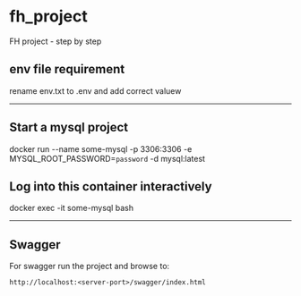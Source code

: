 # fh_project
FH project - step by step


## env file requirement
rename env.txt to .env and add correct valuew

---

## Start a mysql project
docker run --name some-mysql -p 3306:3306 -e MYSQL_ROOT_PASSWORD=`password` -d mysql:latest

## Log into this container interactively
docker exec -it some-mysql bash

---
## Swagger
For swagger run the project and browse to:
```
http://localhost:<server-port>/swagger/index.html
```